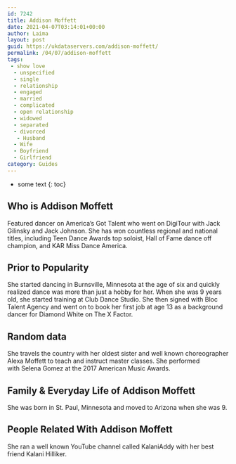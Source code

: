 ```yaml
---
id: 7242
title: Addison Moffett
date: 2021-04-07T03:14:01+00:00
author: Laima
layout: post
guid: https://ukdataservers.com/addison-moffett/
permalink: /04/07/addison-moffett
tags:
 - show love
  - unspecified
  - single
  - relationship
  - engaged
  - married
  - complicated
  - open relationship
  - widowed
  - separated
  - divorced
   - Husband
  - Wife
  - Boyfriend
  - Girlfriend
category: Guides
---
```


* some text
{: toc}


## Who is Addison Moffett
                  
                  
                  
Featured dancer on America&#8217;s Got Talent who went on DigiTour with Jack Gilinsky and Jack Johnson. She has won countless regional and national titles, including Teen Dance Awards top soloist, Hall of Fame dance off champion, and KAR Miss Dance America.
                  
              
            
              
            
                
                
                
## Prior to Popularity
                  
                  
                  
She started dancing in Burnsville, Minnesota at the age of six and quickly realized dance was more than just a hobby for her. When she was 9 years old, she started training at Club Dance Studio. She then signed with Bloc Talent Agency and went on to book her first job at age 13 as a background dancer for Diamond White on The X Factor. 
                  
              
            
              
            
                
                
                
## Random data
                  
                  
                  
She travels the country with her oldest sister and well known choreographer Alexa Moffett to teach and instruct master classes. She performed with Selena Gomez at the 2017 American Music Awards. 
                  
              
            
              
            
                
                
                
## Family & Everyday Life of Addison Moffett
                  
                  
                  
She was born in St. Paul, Minnesota and moved to Arizona when she was 9.
                  
              
            
              
            
                
                
                
## People Related With Addison Moffett
                  
                  
                  
She ran a well known YouTube channel called KalaniAddy with her best friend Kalani Hilliker. 
                  
              
            
              
            
                
              
            
              
              
            
            
              
            
          
          
          